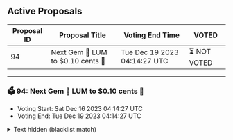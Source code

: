 ## Active Proposals

| Proposal ID | Proposal Title | Voting End Time | VOTED |
|-------------|----------------|-----------------|-------|
| 94 | Next Gem 💎 LUM to $0.10 cents 🚀 | Tue Dec 19 2023 04:14:27 UTC | ⏳ NOT VOTED |

---

### 🗳 94: Next Gem 💎 LUM to $0.10 cents 🚀
- Voting Start: Sat Dec 16 2023 04:14:27 UTC
- Voting End: Tue Dec 19 2023 04:14:27 UTC

<details>
<summary>Text hidden (blacklist match)</summary>
 
</details>
